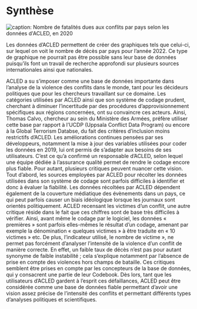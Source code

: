 # Synthèse



![caption: Nombre de fatalités dues aux conflits par pays selon les données d'ACLED, en 2020](https://user-images.githubusercontent.com/118550105/203382811-aed11cf3-fb22-4cda-a7db-8089fed1c096.png)


Les données d’ACLED permettent de créer des graphiques tels que celui-ci, sur lequel on voit le nombre de décès par pays pour l’année 2022. Ce type de graphique ne pourrait pas être possible sans leur base de données puisqu’ils font un travail de recherche approfondi sur plusieurs sources internationales ainsi que nationales. 



ACLED a su s’imposer comme une base de données importante dans l’analyse de la violence des conflits dans le monde, tant pour les décideurs politiques que pour les chercheurs travaillant sur ce domaine. Les catégories utilisées par ACLED ainsi que son système de codage prudent, cherchant à diminuer l’incertitude par des procédures d’approvisionnement spécifiques aux régions concernées, ont su convaincre ces acteurs. Ainsi, Thomas Calvo, chercheur au sein du Ministère des Armées, préfère utiliser cette base par rapport à l’UCDP (Uppsala Conflict Data Program) ou encore à la Global Terrorism Databse, du fait des critères d’inclusion moins restrictifs d’ACLED. Les améliorations continues pensées par ses développeurs, notamment la mise à jour des variables utilisées pour coder les données en 2019, lui ont permis de s’adapter aux besoins de ses utilisateurs. C’est ce qu’a confirmé un responsable d’ACLED, selon lequel une équipe dédiée à l’assurance qualité permet de rendre le codage encore plus fiable. 
Pour autant, plusieurs critiques peuvent nuancer cette vision. Tout d’abord, les sources employées par ACLED pour récolter les données utilisées dans son système de codage sont parfois difficiles à identifier et donc à évaluer la fiabilité. Les données récoltées par ACLED dépendent également de la couverture médiatique des évènements dans un pays, ce qui peut parfois causer un biais idéologique lorsque les journaux sont orientés politiquement. ACLED recensant les victimes d’un conflit, une autre critique réside dans le fait que ces chiffres sont de base très difficiles à vérifier. Ainsi, avant même le codage par le logiciel, les données « premières » sont parfois elles-mêmes le résultat d’un codage, amenant par exemple la dénomination « quelques victimes » à être traduite en « 10 victimes » etc. De plus, l’indicateur utilisé, le nombre de victime », ne permet pas forcément d’analyser l’intensité de la violence d’un conflit de manière correcte. En effet, un faible taux de décès n’est pas pour autant synonyme de faible instabilité ; cela s’explique notamment par l’absence de prise en compte des violences hors champs de bataille. 
Ces critiques semblent être prises en compte par les concepteurs de la base de données, qui y consacrent une partie de leur Codebook. 
Dès lors, tant que les utilisateurs d’ACLED gardent à l’esprit ces défaillances, ACLED peut être considérée comme une base de données fiable permettant d’avoir une vision assez précise de l’intensité des conflits et permettant différents types d’analyses politiques et scientifiques. 


